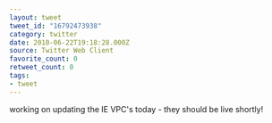 ```yaml
---
layout: tweet
tweet_id: "16792473938"
category: twitter
date: 2010-06-22T19:18:28.000Z
source: Twitter Web Client
favorite_count: 0
retweet_count: 0
tags:
- tweet
---
```


working on updating the IE VPC's today - they should be live shortly!
